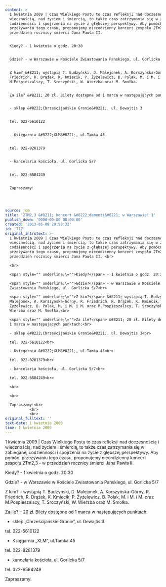 ```yaml
---
content: >
  1 kwietnia 2009 | Czas Wielkiego Postu to czas refleksji nad doczesnością i
  wiecznością, nad życiem i śmiercią, to także czas zatrzymania się w zabieganej
  codzienności i spojrzenia na życie z głębszej perspektywy. Aby pomóc&nbsp;
  przeżywaniu tego czasu, proponujemy niecodzienny koncert zespołu 2Tm2,3 - w
  przeddzień rocznicy śmierci Jana Pawła II. 


  Kiedy? - 1 kwietnia o godz. 20:30


  Gdzie? - w Warszawie w Kościele Zwiastowania Pańskiego, ul. Gorlicka 5/7


  Z kim? &#8211; wystąpią T. Budzyński, D. Malejonek, A. Korszyńska-Górny, R.
  Friedrich, R. Drążek, K. Kmiecik, P. Żyżelewicz, B. Polak, M. i M. i M. oraz
  M.Pospieszalscy, T. Sroczyński, W. Wierzba oraz M. Smołka.


  Za ile? &#8211; 20 zł. Bilety dostępne od 1 marca w następujących punktach:


  - sklep &#8222;Chrześcijańskie Granie&#8221;, ul. Dewajtis 3


  tel. 022-5610122


  - Księgarnia &#8222;XLM&#8221;, ul.Tamka 45


  tel. 022-8281379


  - kancelaria kościoła, ul. Gorlicka 5/7


  tel. 022-6584249


  Zapraszamy!

           

           
source: jom
title: '2TM2,3 &#8211; koncert &#8222;dementi&#8221; w Warszawie! 1'
publish_down: '0000-00-00 00:00:00'
created: '2013-05-08 20:59:32'
id: '717'
original_introtext: >-
  1 kwietnia 2009 | Czas Wielkiego Postu to czas refleksji nad doczesnością i
  wiecznością, nad życiem i śmiercią, to także czas zatrzymania się w zabieganej
  codzienności i spojrzenia na życie z głębszej perspektywy. Aby pomóc&nbsp;
  przeżywaniu tego czasu, proponujemy niecodzienny koncert zespołu 2Tm2,3 - w
  przeddzień rocznicy śmierci Jana Pawła II. <br>

  <br>

  <span style="" underline;\="">Kiedy?</span> - 1 kwietnia o godz. 20:30<br>

  <span style="" underline;\="">Gdzie?</span> - w Warszawie w Kościele
  Zwiastowania Pańskiego, ul. Gorlicka 5/7<br>

  <span style="" underline;\="">Z kim?</span> &#8211; wystąpią T. Budzyński, D.
  Malejonek, A. Korszyńska-Górny, R. Friedrich, R. Drążek, K. Kmiecik, P.
  Żyżelewicz, B. Polak, M. i M. i M. oraz M.Pospieszalscy, T. Sroczyński, W.
  Wierzba oraz M. Smołka.<br>

  <span style="" underline;\="">Za ile?</span> &#8211; 20 zł. Bilety dostępne od
  1 marca w następujących punktach:<br>

  - sklep &#8222;Chrześcijańskie Granie&#8221;, ul. Dewajtis 3<br>

  tel. 022-5610122<br>

  - Księgarnia &#8222;XLM&#8221;, ul.Tamka 45<br>

  tel. 022-8281379<br>

  - kancelaria kościoła, ul. Gorlicka 5/7<br>

  tel. 022-6584249<br>

  <br>

  <br>

  Zapraszamy!<br>
           <br>
           <br>
original_fulltext: ''
text-date: 1 kwietnia 2009
time: 1 kwietnia 2009
---
```

1 kwietnia 2009 | Czas Wielkiego Postu to czas refleksji nad doczesnością i wiecznością, nad życiem i śmiercią, to także czas zatrzymania się w zabieganej codzienności i spojrzenia na życie z głębszej perspektywy. Aby pomóc&nbsp; przeżywaniu tego czasu, proponujemy niecodzienny koncert zespołu 2Tm2,3 - w przeddzień rocznicy śmierci Jana Pawła II. 

Kiedy? - 1 kwietnia o godz. 20:30

Gdzie? - w Warszawie w Kościele Zwiastowania Pańskiego, ul. Gorlicka 5/7

Z kim? &#8211; wystąpią T. Budzyński, D. Malejonek, A. Korszyńska-Górny, R. Friedrich, R. Drążek, K. Kmiecik, P. Żyżelewicz, B. Polak, M. i M. i M. oraz M.Pospieszalscy, T. Sroczyński, W. Wierzba oraz M. Smołka.

Za ile? &#8211; 20 zł. Bilety dostępne od 1 marca w następujących punktach:

- sklep &#8222;Chrześcijańskie Granie&#8221;, ul. Dewajtis 3

tel. 022-5610122

- Księgarnia &#8222;XLM&#8221;, ul.Tamka 45

tel. 022-8281379

- kancelaria kościoła, ul. Gorlicka 5/7

tel. 022-6584249

Zapraszamy!

         

         


<!--{{json:{"created_date":"2013-05-08 20:59:32","publish_down":"0000-00-00 00:00:00","id":"717"}}}-->